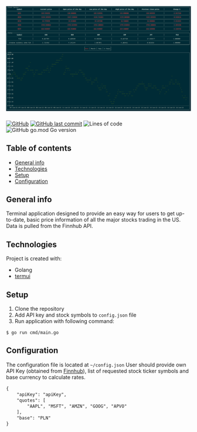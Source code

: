 # ![stock_data](./assets/application.png)

[![GitHub](https://img.shields.io/github/license/bzdanowicz/stock_data?style=for-the-badge)](https://github.com/bzdanowicz/stock_data/blob/master/LICENSE)
[![GitHub last commit](https://img.shields.io/github/last-commit/bzdanowicz/stock_data?style=for-the-badge)](https://github.com/bzdanowicz/stock_data/commits/master)
![Lines of code](https://img.shields.io/tokei/lines/github/bzdanowicz/stock_data?style=for-the-badge)
![GitHub go.mod Go version](https://img.shields.io/github/go-mod/go-version/bzdanowicz/stock_data?style=for-the-badge)

## Table of contents
* [General info](#general-info)
* [Technologies](#technologies)
* [Setup](#setup)
* [Configuration](#configuration)

## General info
Terminal application designed to provide an easy way for users to get up-to-date, basic price information of all the major stocks trading in the US. Data is pulled from the Finnhub API.
	
## Technologies
Project is created with:
* Golang
* [termui](https://github.com/gizak/termui)

## Setup

1. Clone the repository
2. Add API key and stock symbols to `config.json` file
3. Run application with following command:
```
$ go run cmd/main.go
```

## Configuration

The configuration file is located at `~/config.json`
User should provide own API Key (obtained from [Finnhub](https://finnhub.io/)), list of requested stock ticker symbols and base currency to calculate rates.

```
{
    "apiKey": "apiKey",
    "quotes": [
        "AAPL", "MSFT", "AMZN", "GOOG", "APVO"
    ],
    "base": "PLN"
}
```

